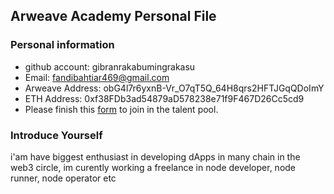 ## Arweave Academy Personal File

### Personal information

- github account: gibranrakabumingrakasu
- Email: fandibahtiar469@gmail.com
- Arweave Address: obG4l7r6yxnB-Vr_O7qT5Q_64H8qrs2HFTJGqQDoImY
- ETH Address: 0xf38FDb3ad54879aD578238e71f9F467D26Cc5cd9
- Please finish this [form](https://docs.google.com/forms/d/e/1FAIpQLSfWA5fIIcBgmRppm3jNz5vmf9Mai_QMVil-2pO4r7YKn_Zhtw/viewform?usp=sf_link) to join in the talent pool.

### Introduce Yourself
 i'am have biggest enthusiast in developing dApps in many chain in the web3 circle, im curently working a freelance in node developer, node runner, node operator etc